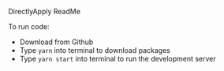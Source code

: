 DirectlyApply ReadMe

To run code:

- Download from Github
- Type `yarn` into terminal to download packages
- Type `yarn start` into terminal to run the development server



